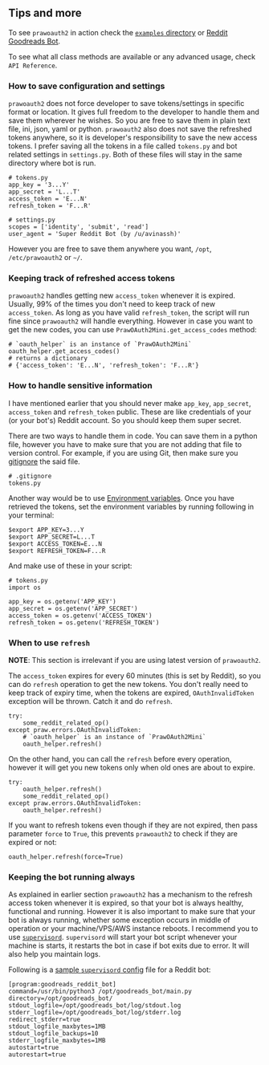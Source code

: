 ## Tips and more

To see `prawoauth2` in action check the [`examples` directory](https://github.com/avinassh/prawoauth2/tree/master/examples) or [Reddit Goodreads Bot](https://github.com/avinassh/Reddit-GoodReads-Bot).

To see what all class methods are available or any advanced usage, check `API Reference`.

### How to save configuration and settings

`prawoauth2` does not force developer to save tokens/settings in specific format or location. It gives full freedom to the developer to handle them and save them wherever he wishes. So you are free to save them in plain text file, ini, json, yaml or python. `prawoauth2` also does not save the refreshed tokens anywhere, so it is developer's responsibility to save the new access tokens. I prefer saving all the tokens in a file called `tokens.py` and bot related settings in `settings.py`. Both of these files will stay in the same directory where bot is run.

    # tokens.py
    app_key = '3...Y'
    app_secret = 'L...T'
    access_token = 'E...N'
    refresh_token = 'F...R'

    # settings.py
    scopes = ['identity', 'submit', 'read']
    user_agent = 'Super Reddit Bot (by /u/avinassh)'

However you are free to save them anywhere you want, `/opt`, `/etc/prawoauth2` or `~/`.


### Keeping track of refreshed access tokens

`prawoauth2` handles getting new `access_token` whenever it is expired. Usually, 99% of the times you don't need to keep track of new `access_token`. As long as you have valid `refresh_token`, the script will run fine since `prawoauth2` will handle everything. However in case you want to get the new codes, you can use `PrawOAuth2Mini.get_access_codes` method:

    # `oauth_helper` is an instance of `PrawOAuth2Mini`
    oauth_helper.get_access_codes()
    # returns a dictionary
    # {'access_token': 'E...N', 'refresh_token': 'F...R'}


### How to handle sensitive information

I have mentioned earlier that you should never make `app_key`, `app_secret`, `access_token` and `refresh_token` public. These are like credentials of your (or your bot's) Reddit account. So you should keep them super secret. 

There are two ways to handle them in code. You can save them in a python file, however you have to make sure that you are not adding that file to version control. For example, if you are using Git, then make sure you [gitignore](http://git-scm.com/docs/gitignore) the said file. 

    # .gitignore
    tokens.py

Another way would be to use [Environment variables](https://en.wikipedia.org/wiki/Environment_variable). Once you have retrieved the tokens, set the environment variables by running following in your terminal:

    $export APP_KEY=3...Y
    $export APP_SECRET=L...T
    $export ACCESS_TOKEN=E...N
    $export REFRESH_TOKEN=F...R

And make use of these in your script:

    # tokens.py
    import os

    app_key = os.getenv('APP_KEY')
    app_secret = os.getenv('APP_SECRET')
    access_token = os.getenv('ACCESS_TOKEN')
    refresh_token = os.getenv('REFRESH_TOKEN')


### When to use `refresh`

**NOTE**: This section is irrelevant if you are using latest version of `prawoauth2`.

The `access_token` expires for every 60 minutes (this is set by Reddit), so you can do `refresh` operation to get the new tokens. You don't really need to keep track of expiry time, when the tokens are expired, `OAuthInvalidToken` exception will be thrown. Catch it and do `refresh`. 

    try:
        some_reddit_related_op()
    except praw.errors.OAuthInvalidToken:
        # `oauth_helper` is an instance of `PrawOAuth2Mini`
        oauth_helper.refresh()

On the other hand, you can call the `refresh` before every operation, however it will get you new tokens only when old ones are about to expire.

    try:
        oauth_helper.refresh()
        some_reddit_related_op()
    except praw.errors.OAuthInvalidToken:
        oauth_helper.refresh()

If you want to refresh tokens even though if they are not expired, then pass parameter `force` to `True`, this prevents `prawoauth2` to check if they are expired or not:

    oauth_helper.refresh(force=True)


### Keeping the bot running always

As explained in earlier section `prawoauth2` has a mechanism to the refresh access token whenever it is expired, so that your bot is always healthy, functional and running. However it is also important to make sure that your bot is always running, whether some exception occurs in middle of operation or your machine/VPS/AWS instance reboots. I recommend you to use [`supervisord`](http://supervisord.org/). `supervisord` will start your bot script whenever your machine is starts, it restarts the bot in case if bot exits due to error. It will also help you maintain logs.

Following is a [sample `supervisord` config](https://github.com/avinassh/Reddit-GoodReads-Bot/blob/master/supervisor.conf) file for a Reddit bot:

    [program:goodreads_reddit_bot]
    command=/usr/bin/python3 /opt/goodreads_bot/main.py
    directory=/opt/goodreads_bot/
    stdout_logfile=/opt/goodreads_bot/log/stdout.log
    stderr_logfile=/opt/goodreads_bot/log/stderr.log
    redirect_stderr=true
    stdout_logfile_maxbytes=1MB
    stdout_logfile_backups=10
    stderr_logfile_maxbytes=1MB
    autostart=true
    autorestart=true